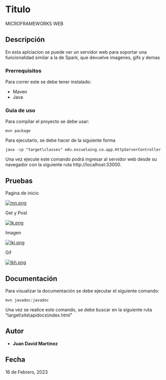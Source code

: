 # Titulo

MICROFRAMEWORKS WEB

## Descripción

En esta aplciacion se puede ver un servidor web para soportar una funcionalidad similar a la de Spark, que devuelve imagenes, gifs y demas


### Prerrequisitos

Para correr este se debe tener instalado:

- Maven
- Java

### Guía de uso

Para compilar el proyecto se debe usar:

```
mvn package
```

Para ejecutarlo, se debe hacer de la siguiente forma

```
java -cp "target\classes" edu.escuelaing.co.app.HttpServerController
```

Una vez ejecute este comando podrá ingresar al servidor web desde su navegador con la siguiente ruta http://localhost:33000.

## Pruebas 

Pagina de inicio

[![mn.png](https://i.postimg.cc/VkvBDqT7/mn.png)](https://postimg.cc/0zgwNw9m)

Get y Post

[![lk.png](https://i.postimg.cc/FsBJF2WZ/lk.png)](https://postimg.cc/8jLCtnVJ)

Imagen

[![lkj.png](https://i.postimg.cc/RVBv7G3B/lkj.png)](https://postimg.cc/rzf6c1Cn)

Gif

[![lkh.png](https://i.postimg.cc/bJkKdc92/lkh.png)](https://postimg.cc/7GPBQRcx)

## Documentación

Para visualizar la documentación se debe ejecutar el siguiente comando:

```
mvn javadoc:javadoc
```

Una vez se realice este comando, se debe buscar en la siguiente ruta "target\site\apidocs\index.html"


## Autor

- **Juan David Martinez** 

## Fecha

16 de Febrero, 2023

